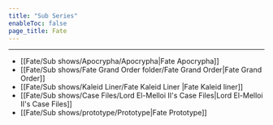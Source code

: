 ```yaml
---
title: "Sub Series"
enableToc: false
page_title: Fate
---
```


***
- [[Fate/Sub shows/Apocrypha/Apocrypha|Fate Apocrypha]]
- [[Fate/Sub shows/Fate Grand Order folder/Fate Grand Order|Fate Grand Order]]
- [[Fate/Sub shows/Kaleid Liner/Fate Kaleid Liner |Fate Kaleid liner]]
- [[Fate/Sub shows/Case Files/Lord El-Melloi II's Case Files|Lord El-Melloi II's Case Files]]
- [[Fate/Sub shows/prototype/Prototype|Fate Prototype]]